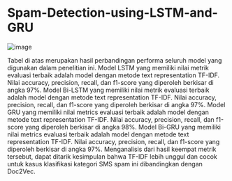 # Spam-Detection-using-LSTM-and-GRU
![image](https://github.com/user-attachments/assets/c95c51a2-1247-4fd4-aea7-3f35c5baf990)

Tabel di atas merupakan hasil perbandingan performa seluruh model yang digunakan dalam penelitian ini. Model LSTM yang memiliki nilai metrik evaluasi terbaik adalah model dengan metode text representation TF-IDF. Nilai accuracy, precision, recall, dan f1-score yang diperoleh berkisar di angka 97%. Model Bi-LSTM yang memiliki nilai metrik evaluasi terbaik adalah model dengan metode text representation TF-IDF. Nilai accuracy, precision, recall, dan f1-score yang diperoleh berkisar di angka 97%. Model GRU yang memiliki nilai metrics evaluasi terbaik adalah model dengan metode text representation TF-IDF. Nilai accuracy, precision, recall, dan f1-score yang diperoleh berkisar di angka 98%. Model Bi-GRU yang memiliki nilai metrics evaluasi terbaik adalah model dengan metode text representation TF-IDF. Nilai accuracy, precision, recall, dan f1-score yang diperoleh berkisar di angka 97%. Menganalisis dari hasil keempat metrik tersebut, dapat ditarik kesimpulan bahwa TF-IDF lebih unggul dan cocok untuk kasus klasifikasi kategori SMS spam ini dibandingkan dengan Doc2Vec.
